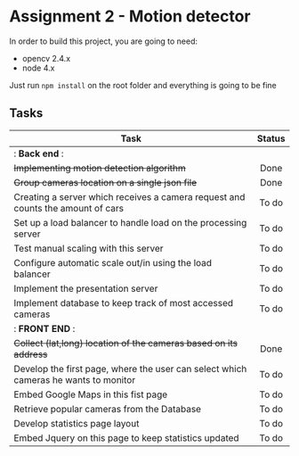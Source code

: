 # Assignment 2 - Motion detector

In order to build this project, you are going to need:

- opencv 2.4.x
- node 4.x

Just run ```npm install``` on the root folder and everything is going to be fine


## Tasks

| Task           | Status         |
|----------------|:----------------:|
|: **Back end**                      :|
| ~~Implementing motion detection algorithm~~     | Done |
| ~~Group cameras location on a single j​son​ file~~ | Done |
| Creating a server which receives a camera request and counts the amount of cars | To do|
| Set up a load balancer to handle load on the processing server| To do |
| Test manual scaling with this server | To do |
| Configure automatic scale out/in using the load balancer| To do |
| Implement the presentation server    | To do|
| Implement database to keep track of most accessed cameras| To do |
|: **FRONT END** :|
| ~~Collect (lat,long) location of the cameras based on its address~~ | Done |
| Develop the first page, where the user can select which cameras he wants to monitor | To do |
| Embed Google Maps in this fist page |To do |
| Retrieve popular cameras from the Database | To do |
| Develop statistics page layout |To do |
| Embed Jquery on this page to keep statistics updated |To do |